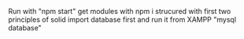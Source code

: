Run with "npm start"
get modules with npm i
strucured with first two principles of solid
import database first and run it from XAMPP "mysql database"
